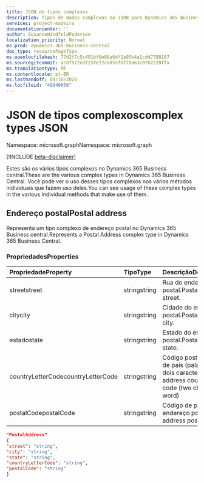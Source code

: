 ```yaml
---
title: JSON de tipos complexos
description: Tipos de dados complexos no JSON para Dynamics 365 Business central.
services: project-madeira
documentationcenter: ''
author: SusanneWindfeldPedersen
localization_priority: Normal
ms.prod: dynamics-365-business-central
doc_type: resourcePageType
ms.openlocfilehash: 77d2f7c5c491bf6e86a6df1a05b4a1cdd7788187
ms.sourcegitcommit: acdf972e2f25fef2c6855f6f28a63c0762228ffa
ms.translationtype: MT
ms.contentlocale: pt-BR
ms.lasthandoff: 09/18/2020
ms.locfileid: "48040056"
---
```

# <a name="complex-types-json"></a><span data-ttu-id="4f941-103">JSON de tipos complexos</span><span class="sxs-lookup"><span data-stu-id="4f941-103">complex types JSON</span></span>

<span data-ttu-id="4f941-104">Namespace: microsoft.graph</span><span class="sxs-lookup"><span data-stu-id="4f941-104">Namespace: microsoft.graph</span></span>

[!INCLUDE [beta-disclaimer](../../includes/beta-disclaimer.md)]

<span data-ttu-id="4f941-105">Estes são os vários tipos complexos no Dynamics 365 Business central.</span><span class="sxs-lookup"><span data-stu-id="4f941-105">These are the various complex types in Dynamics 365 Business Central.</span></span> <span data-ttu-id="4f941-106">Você pode ver o uso desses tipos complexos nos vários métodos individuais que fazem uso deles.</span><span class="sxs-lookup"><span data-stu-id="4f941-106">You can see usage of these complex types in the various individual methods that make use of them.</span></span>

## <a name="postal-address"></a><span data-ttu-id="4f941-107">Endereço postal</span><span class="sxs-lookup"><span data-stu-id="4f941-107">Postal address</span></span>

<span data-ttu-id="4f941-108">Representa um tipo complexo de endereço postal no Dynamics 365 Business central.</span><span class="sxs-lookup"><span data-stu-id="4f941-108">Represents a Postal Address complex type in Dynamics 365 Business Central.</span></span>

### <a name="properties"></a><span data-ttu-id="4f941-109">Propriedades</span><span class="sxs-lookup"><span data-stu-id="4f941-109">Properties</span></span>
| <span data-ttu-id="4f941-110">Propriedade</span><span class="sxs-lookup"><span data-stu-id="4f941-110">Property</span></span>     | <span data-ttu-id="4f941-111">Tipo</span><span class="sxs-lookup"><span data-stu-id="4f941-111">Type</span></span>       |<span data-ttu-id="4f941-112">Descrição</span><span class="sxs-lookup"><span data-stu-id="4f941-112">Description</span></span>             |
|:-------------|:---------|:-----------------------|
|<span data-ttu-id="4f941-113">street</span><span class="sxs-lookup"><span data-stu-id="4f941-113">street</span></span>        |<span data-ttu-id="4f941-114">string</span><span class="sxs-lookup"><span data-stu-id="4f941-114">string</span></span>    |<span data-ttu-id="4f941-115">Rua do endereço postal.</span><span class="sxs-lookup"><span data-stu-id="4f941-115">Postal address street.</span></span>  |
|<span data-ttu-id="4f941-116">city</span><span class="sxs-lookup"><span data-stu-id="4f941-116">city</span></span>          |<span data-ttu-id="4f941-117">string</span><span class="sxs-lookup"><span data-stu-id="4f941-117">string</span></span>    |<span data-ttu-id="4f941-118">Cidade do endereço postal.</span><span class="sxs-lookup"><span data-stu-id="4f941-118">Postal address city.</span></span>    |
|<span data-ttu-id="4f941-119">estado</span><span class="sxs-lookup"><span data-stu-id="4f941-119">state</span></span>         |<span data-ttu-id="4f941-120">string</span><span class="sxs-lookup"><span data-stu-id="4f941-120">string</span></span>    |<span data-ttu-id="4f941-121">Estado do endereço postal.</span><span class="sxs-lookup"><span data-stu-id="4f941-121">Postal address state.</span></span>   |
|<span data-ttu-id="4f941-122">countryLetterCode</span><span class="sxs-lookup"><span data-stu-id="4f941-122">countryLetterCode</span></span>|<span data-ttu-id="4f941-123">string</span><span class="sxs-lookup"><span data-stu-id="4f941-123">string</span></span> |<span data-ttu-id="4f941-124">Código postal carta de país (palavra de dois caracteres)</span><span class="sxs-lookup"><span data-stu-id="4f941-124">Postal address country letter code (two character word)</span></span>|
|<span data-ttu-id="4f941-125">postalCode</span><span class="sxs-lookup"><span data-stu-id="4f941-125">postalCode</span></span>    |<span data-ttu-id="4f941-126">string</span><span class="sxs-lookup"><span data-stu-id="4f941-126">string</span></span>    |<span data-ttu-id="4f941-127">Código de post de endereço postal</span><span class="sxs-lookup"><span data-stu-id="4f941-127">Postal address post code</span></span>|

```json
"PostalAddress" 
{ 
"street": "string",
"city": "string", 
"state": "string", 
"countryLetterCode": "string", 
"postalCode": "string" 
} 
 ```



